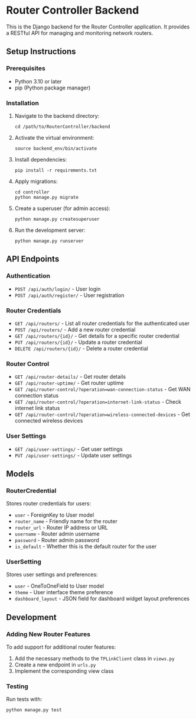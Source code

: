 # Router Controller Backend

This is the Django backend for the Router Controller application. It provides a RESTful API for managing and monitoring network routers.

## Setup Instructions

### Prerequisites

- Python 3.10 or later
- pip (Python package manager)

### Installation

1. Navigate to the backend directory:
   ```
   cd /path/to/RouterController/backend
   ```

2. Activate the virtual environment:
   ```
   source backend_env/bin/activate
   ```

3. Install dependencies:
   ```
   pip install -r requirements.txt
   ```

4. Apply migrations:
   ```
   cd controller
   python manage.py migrate
   ```

5. Create a superuser (for admin access):
   ```
   python manage.py createsuperuser
   ```

6. Run the development server:
   ```
   python manage.py runserver
   ```

## API Endpoints

### Authentication

- `POST /api/auth/login/` - User login
- `POST /api/auth/register/` - User registration

### Router Credentials

- `GET /api/routers/` - List all router credentials for the authenticated user
- `POST /api/routers/` - Add a new router credential
- `GET /api/routers/{id}/` - Get details for a specific router credential
- `PUT /api/routers/{id}/` - Update a router credential
- `DELETE /api/routers/{id}/` - Delete a router credential

### Router Control

- `GET /api/router-details/` - Get router details
- `GET /api/router-uptime/` - Get router uptime
- `GET /api/router-control/?operation=wan-connection-status` - Get WAN connection status
- `GET /api/router-control/?operation=internet-link-status` - Check internet link status
- `GET /api/router-control/?operation=wireless-connected-devices` - Get connected wireless devices

### User Settings

- `GET /api/user-settings/` - Get user settings
- `PUT /api/user-settings/` - Update user settings

## Models

### RouterCredential

Stores router credentials for users:

- `user` - ForeignKey to User model
- `router_name` - Friendly name for the router
- `router_url` - Router IP address or URL
- `username` - Router admin username
- `password` - Router admin password
- `is_default` - Whether this is the default router for the user

### UserSetting

Stores user settings and preferences:

- `user` - OneToOneField to User model
- `theme` - User interface theme preference
- `dashboard_layout` - JSON field for dashboard widget layout preferences

## Development

### Adding New Router Features

To add support for additional router features:

1. Add the necessary methods to the `TPLinkClient` class in `views.py`
2. Create a new endpoint in `urls.py`
3. Implement the corresponding view class

### Testing

Run tests with:
```
python manage.py test
```